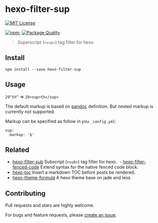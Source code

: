 # hexo-filter-sup

[![MIT License](https://img.shields.io/badge/license-MIT_License-green.svg?style=flat-square)](https://github.com/bubkoo/hexo-filter-sup/blob/master/LICENSE)

[![npm:](https://img.shields.io/npm/v/hexo-filter-sup.svg?style=flat-square)](https://www.npmjs.com/packages/hexo-filter-sup)
[![Package Quality](http://npm.packagequality.com/shield/hexo-filter-sup.svg)](http://packagequality.com/#?package=hexo-filter-sup)

> Superscript (`<sup>`) tag filter for hexo.

## Install

```node
npm install --save hexo-filter-sup
```

## Usage

`29^th^` => `29<sup>th</sup>`

The default markup is based on [pandoc](http://johnmacfarlane.net/pandoc/README.html#superscripts-and-subscripts) definition. But nested markup is currently not supported.

Markup can be specified as follow in you `_config.yml`:

```
sup:
  markup: '$'
```

## Related

- [hexo-filter-sub](https://github.com/bubkoo/hexo-filter-sub) Subscript (`<sub>`) tag filter for hexo. 
 - [hexo-filter-fenced-code](https://github.com/bubkoo/hexo-filter-fenced-code) Extend syntax for the native fenced code block.   
- [hexo-toc](https://github.com/bubkoo/hexo-toc) Insert a markdown TOC before posts be rendered.  
- [hexo-theme-formula](https://github.com/bubkoo/hexo-theme-formula) A hexo theme base on jade and less.

## Contributing

Pull requests and stars are highly welcome.

For bugs and feature requests, please [create an issue](https://github.com/bubkoo/hexo-filter-sup/issues/new).
